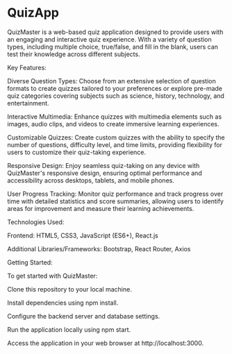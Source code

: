 # QuizApp
QuizMaster is a web-based quiz application designed to provide users with an engaging and interactive quiz experience. With a variety of question types, including multiple choice, true/false, and fill in the blank, users can test their knowledge across different subjects.

Key Features:

Diverse Question Types: Choose from an extensive selection of question formats to create quizzes tailored to your preferences or explore pre-made quiz categories covering subjects such as science, history, technology, and entertainment.

Interactive Multimedia: Enhance quizzes with multimedia elements such as images, audio clips, and videos to create immersive learning experiences.

Customizable Quizzes: Create custom quizzes with the ability to specify the number of questions, difficulty level, and time limits, providing flexibility for users to customize their quiz-taking experience.

Responsive Design: Enjoy seamless quiz-taking on any device with QuizMaster's responsive design, ensuring optimal performance and accessibility across desktops, tablets, and mobile phones.

User Progress Tracking: Monitor quiz performance and track progress over time with detailed statistics and score summaries, allowing users to identify areas for improvement and measure their learning achievements.

Technologies Used:

Frontend: HTML5, CSS3, JavaScript (ES6+), React.js

Additional Libraries/Frameworks: Bootstrap, React Router, Axios

Getting Started:

To get started with QuizMaster:

Clone this repository to your local machine.

Install dependencies using npm install.

Configure the backend server and database settings.

Run the application locally using npm start.

Access the application in your web browser at http://localhost:3000.
